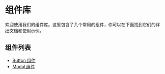 # 组件库

欢迎使用我们的组件库。这里包含了几个常用的组件，你可以在下面找到它们的详细文档和使用示例。

## 组件列表

- [Button 组件](./button)
- [Modal 组件](./modal)
